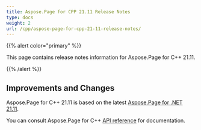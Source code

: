 ```yaml
---
title: Aspose.Page for CPP 21.11 Release Notes
type: docs
weight: 2
url: /cpp/aspose-page-for-cpp-21-11-release-notes/
---
```


{{% alert color="primary" %}}

This page contains release notes information for Aspose.Page for C++ 21.11.

{{% /alert %}}
## **Improvements and Changes**
Aspose.Page for C++ 21.11 is based on the latest [Aspose.Page for .NET 21.11](/page/net/aspose-page-for-net-21-11-release-notes/).

You can consult Aspose.Page for C++ [API reference](https://reference.aspose.com/page/cpp/) for documentation.
